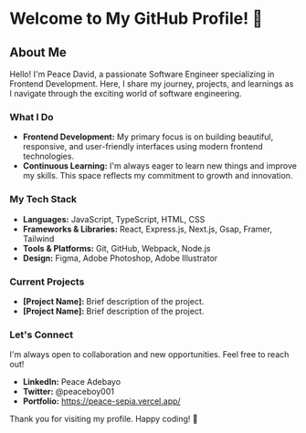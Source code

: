 # Welcome to My GitHub Profile! 👋

## About Me

Hello! I'm Peace David, a passionate Software Engineer specializing in Frontend Development. Here, I share my journey, projects, and learnings as I navigate through the exciting world of software engineering.

### What I Do

- **Frontend Development:** My primary focus is on building beautiful, responsive, and user-friendly interfaces using modern frontend technologies.
- **Continuous Learning:** I'm always eager to learn new things and improve my skills. This space reflects my commitment to growth and innovation.

### My Tech Stack

- **Languages:** JavaScript, TypeScript, HTML, CSS
- **Frameworks & Libraries:** React, Express.js, Next.js, Gsap, Framer, Tailwind
- **Tools & Platforms:** Git, GitHub, Webpack, Node.js
- **Design:** Figma, Adobe Photoshop, Adobe Illustrator

### Current Projects

- **[Project Name]:** Brief description of the project.
- **[Project Name]:** Brief description of the project.

### Let's Connect

I'm always open to collaboration and new opportunities. Feel free to reach out!

- **LinkedIn:** Peace Adebayo
- **Twitter:** @peaceboy001
- **Portfolio:** https://peace-sepia.vercel.app/

Thank you for visiting my profile. Happy coding! 🚀

<!--
**Davepea/Davepea** is a ✨ _special_ ✨ repository because its `README.md` (this file) appears on your GitHub profile.
Certainly! Here's a professional README for your GitHub profile:




